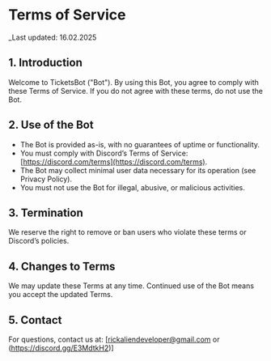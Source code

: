 # Terms of Service  
_Last updated: 16.02.2025

## 1. Introduction  
Welcome to TicketsBot ("Bot"). By using this Bot, you agree to comply with these Terms of Service. If you do not agree with these terms, do not use the Bot.  

## 2. Use of the Bot  
- The Bot is provided as-is, with no guarantees of uptime or functionality.  
- You must comply with Discord’s Terms of Service: [https://discord.com/terms](https://discord.com/terms).  
- The Bot may collect minimal user data necessary for its operation (see Privacy Policy).  
- You must not use the Bot for illegal, abusive, or malicious activities.  

## 3. Termination  
We reserve the right to remove or ban users who violate these terms or Discord’s policies.  

## 4. Changes to Terms  
We may update these Terms at any time. Continued use of the Bot means you accept the updated Terms.  

## 5. Contact  
For questions, contact us at: [rickaliendeveloper@gmail.com or (https://discord.gg/E3MdtkH2)]  
